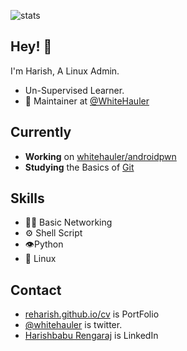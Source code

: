 
![stats](https://github-readme-stats.vercel.app/api?username=reharish&show_icons=true&theme=radical)

## Hey! 👋
I'm Harish, A Linux Admin.

- Un-Supervised Learner.
- 🧭 Maintainer at [@WhiteHauler](https://github.com/whitehauler)

## Currently
- **Working** on [whitehauler/androidpwn](https://github.com/whitehauler/androidpwn)
- **Studying** the Basics of [Git](../../../../) 

## Skills
- 👨‍💻 Basic Networking
- ⚙ Shell Script
- 👁️Python
- 💽 Linux

## Contact
- [reharish.github.io/cv](https://reharish.github.io/cv) is PortFolio
- [@whitehauler](https://twitter.com/whitehauler) is twitter.
- [Harishbabu Rengaraj](https://in.linkedin.com/in/harishbabu-rengaraj) is LinkedIn


